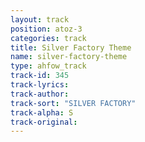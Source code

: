 ```yaml
---
layout: track
position: atoz-3
categories: track
title: Silver Factory Theme
name: silver-factory-theme
type: ahfow_track
track-id: 345
track-lyrics: 
track-author: 
track-sort: "SILVER FACTORY"
track-alpha: S
track-original: 
---
```

